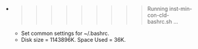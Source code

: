 * >>>>>>>>> Running inst-min-con-cld-bashrc.sh ...
  * Set common settings for ~/.bashrc.
  * Disk size = 1143896K. Space Used = 36K.
